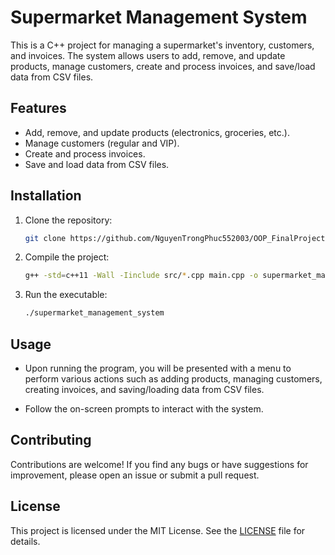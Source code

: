 # Supermarket Management System

This is a C++ project for managing a supermarket's inventory, customers, and invoices. The system allows users to add, remove, and update products, manage customers, create and process invoices, and save/load data from CSV files.

## Features

- Add, remove, and update products (electronics, groceries, etc.).
- Manage customers (regular and VIP).
- Create and process invoices.
- Save and load data from CSV files.

## Installation

1. Clone the repository:

    ```bash
    git clone https://github.com/NguyenTrongPhuc552003/OOP_FinalProject.git
    ```

2. Compile the project:

    ```bash
    g++ -std=c++11 -Wall -Iinclude src/*.cpp main.cpp -o supermarket_management_system
    ```

3. Run the executable:

    ```bash
    ./supermarket_management_system
    ```

## Usage

- Upon running the program, you will be presented with a menu to perform various actions such as adding products, managing customers, creating invoices, and saving/loading data from CSV files.

- Follow the on-screen prompts to interact with the system.

## Contributing

Contributions are welcome! If you find any bugs or have suggestions for improvement, please open an issue or submit a pull request.

## License

This project is licensed under the MIT License. See the [LICENSE](LICENSE) file for details.
